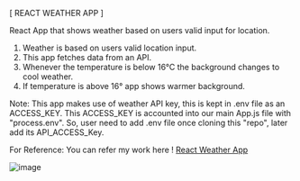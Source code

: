 [ REACT WEATHER APP ]

React App that shows weather based on users valid input for location.

1. Weather is based on users valid location input.
2. This app fetches data from an API.
3. Whenever the temperature is below 16°C the background changes to cool weather.
4. If temperature is above 16° app shows warmer background.


Note: This app makes use of weather API key, this is kept in .env file as an ACCESS_KEY. This ACCESS_KEY is accounted into our main App.js file with "process.env". So, user need to add .env file once cloning this "repo", later add its API_ACCESS_Key.


For Reference: You can refer my work here ! [React Weather App](https://tkushal.github.io/react-weather-app/)



![image](https://user-images.githubusercontent.com/40695609/140491847-3952f30e-54fe-4f19-b202-74ef450504d7.png)

